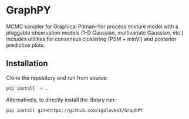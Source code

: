# GraphPY

MCMC sampler for Graphical Pitman–Yor process mixture model with a pluggable observation models (1-D Gaussian, multivariate Gaussian, etc.) Includes utilities for consensus clustering (PSM + minVI) and posterior predictive plots.

## Installation
Clone the repository and run from source:
```bash
pip install -e .
```

Alternatively, to directly install the library run:
```bash
pip install git+https://github.com/igolovko3/GraphPY
```




